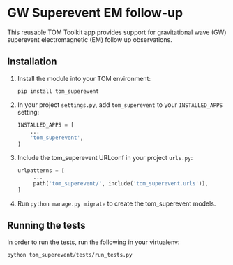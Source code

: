 # GW Superevent EM follow-up

This reusable TOM Toolkit app provides support for gravitational wave (GW)
superevent electromagnetic (EM) follow up observations.  

## Installation

1. Install the module into your TOM environment:
    ```bash
    pip install tom_superevent
   ```

2. In your project `settings.py`, add `tom_superevent` to your `INSTALLED_APPS` setting:

    ```python
    INSTALLED_APPS = [
        ...
        'tom_superevent',
    ]
    ```

3. Include the tom_superevent URLconf in your project `urls.py`:
   ```python
   urlpatterns = [
        ...
        path('tom_superevent/', include('tom_superevent.urls')),
   ]
   ```

4. Run ``python manage.py migrate`` to create the tom_superevent models.


## Running the tests

In order to run the tests, run the following in your virtualenv:

`python tom_superevent/tests/run_tests.py`

